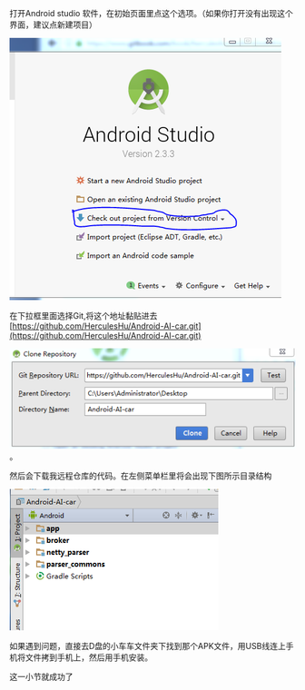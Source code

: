 打开Android studio 软件，在初始页面里点这个选项。（如果你打开没有出现这个界面，建议点新建项目）

![](/assets/222import.png)

在下拉框里面选择Git,将这个地址黏贴进去  [https://github.com/HerculesHu/Android-AI-car.git](https://github.com/HerculesHu/Android-AI-car.git)

![](/assets/333import.png)。

然后会下载我远程仓库的代码。在左侧菜单栏里将会出现下图所示目录结构

![](/assets/44423import.png)

如果遇到问题，直接去D盘的小车车文件夹下找到那个APK文件，用USB线连上手机将文件拷到手机上，然后用手机安装。

这一小节就成功了

